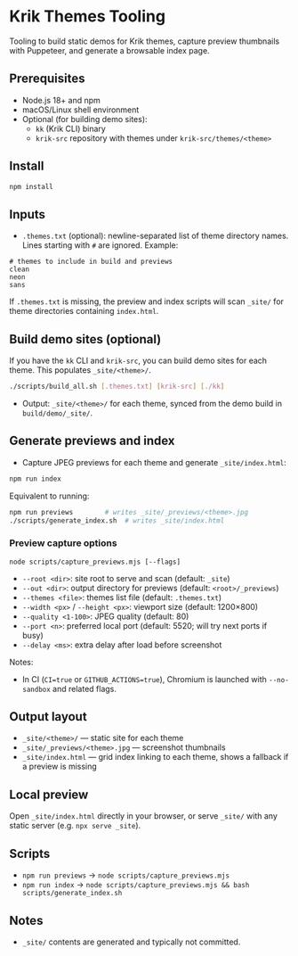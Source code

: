 # Krik Themes Tooling

Tooling to build static demos for Krik themes, capture preview thumbnails with Puppeteer, and generate a browsable index page.

## Prerequisites

- Node.js 18+ and npm
- macOS/Linux shell environment
- Optional (for building demo sites):
  - `kk` (Krik CLI) binary
  - `krik-src` repository with themes under `krik-src/themes/<theme>`

## Install

```bash
npm install
```

## Inputs

- `.themes.txt` (optional): newline-separated list of theme directory names. Lines starting with `#` are ignored. Example:

```text
# themes to include in build and previews
clean
neon
sans
```

If `.themes.txt` is missing, the preview and index scripts will scan `_site/` for theme directories containing `index.html`.

## Build demo sites (optional)

If you have the `kk` CLI and `krik-src`, you can build demo sites for each theme. This populates `_site/<theme>/`.

```bash
./scripts/build_all.sh [.themes.txt] [krik-src] [./kk]
```

- Output: `_site/<theme>/` for each theme, synced from the demo build in `build/demo/_site/`.

## Generate previews and index

- Capture JPEG previews for each theme and generate `_site/index.html`:

```bash
npm run index
```

Equivalent to running:

```bash
npm run previews        # writes _site/_previews/<theme>.jpg
./scripts/generate_index.sh  # writes _site/index.html
```

### Preview capture options

`node scripts/capture_previews.mjs [--flags]`

- `--root <dir>`: site root to serve and scan (default: `_site`)
- `--out <dir>`: output directory for previews (default: `<root>/_previews`)
- `--themes <file>`: themes list file (default: `.themes.txt`)
- `--width <px>` / `--height <px>`: viewport size (default: 1200×800)
- `--quality <1-100>`: JPEG quality (default: 80)
- `--port <n>`: preferred local port (default: 5520; will try next ports if busy)
- `--delay <ms>`: extra delay after load before screenshot

Notes:
- In CI (`CI=true` or `GITHUB_ACTIONS=true`), Chromium is launched with `--no-sandbox` and related flags.

## Output layout

- `_site/<theme>/` — static site for each theme
- `_site/_previews/<theme>.jpg` — screenshot thumbnails
- `_site/index.html` — grid index linking to each theme, shows a fallback if a preview is missing

## Local preview

Open `_site/index.html` directly in your browser, or serve `_site/` with any static server (e.g. `npx serve _site`).

## Scripts

- `npm run previews` → `node scripts/capture_previews.mjs`
- `npm run index` → `node scripts/capture_previews.mjs && bash scripts/generate_index.sh`

## Notes

- `_site/` contents are generated and typically not committed.

